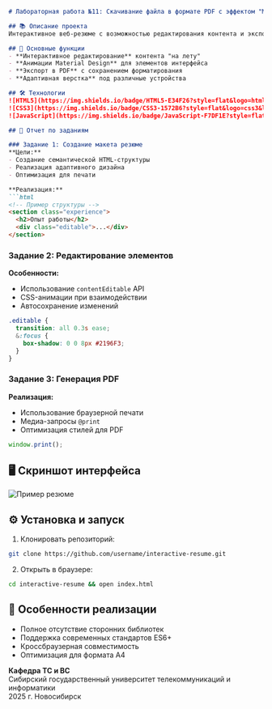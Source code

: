 ```markdown
# Лабораторная работа №11: Скачивание файла в формате PDF с эффектом "Material Wave"

## 📚 Описание проекта
Интерактивное веб-резюме с возможностью редактирования контента и экспорта в PDF. Проект реализован в рамках дисциплины «WEB-технологии».

## 🎯 Основные функции
- **Интерактивное редактирование** контента "на лету"
- **Анимации Material Design** для элементов интерфейса
- **Экспорт в PDF** с сохранением форматирования
- **Адаптивная верстка** под различные устройства

## 🛠 Технологии
![HTML5](https://img.shields.io/badge/HTML5-E34F26?style=flat&logo=html5&logoColor=white)
![CSS3](https://img.shields.io/badge/CSS3-1572B6?style=flat&logo=css3&logoColor=white)
![JavaScript](https://img.shields.io/badge/JavaScript-F7DF1E?style=flat&logo=javascript&logoColor=black)

## 📝 Отчет по заданиям

### Задание 1: Создание макета резюме
**Цели:**
- Создание семантической HTML-структуры
- Реализация адаптивного дизайна
- Оптимизация для печати

**Реализация:**
```html
<!-- Пример структуры -->
<section class="experience">
  <h2>Опыт работы</h2>
  <div class="editable">...</div>
</section>
```

### Задание 2: Редактирование элементов
**Особенности:**
- Использование `contentEditable` API
- CSS-анимации при взаимодействии
- Автосохранение изменений

```css
.editable {
  transition: all 0.3s ease;
  &:focus {
    box-shadow: 0 0 8px #2196F3;
  }
}
```

### Задание 3: Генерация PDF
**Реализация:**
- Использование браузерной печати
- Медиа-запросы `@print`
- Оптимизация стилей для PDF

```javascript
window.print();
```

## 🖥 Скриншот интерфейса
![Пример резюме](screenshot.png)

## ⚙️ Установка и запуск
1. Клонировать репозиторий:
```bash
git clone https://github.com/username/interactive-resume.git
```
2. Открыть в браузере:
```bash
cd interactive-resume && open index.html
```

## 📌 Особенности реализации
- Полное отсутствие сторонних библиотек
- Поддержка современных стандартов ES6+
- Кроссбраузерная совместимость
- Оптимизация для формата А4

**Кафедра ТС и ВС**  
Сибирский государственный университет телекоммуникаций и информатики  
2025 г. Новосибирск
```
